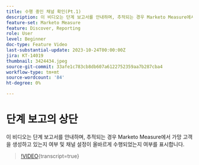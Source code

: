```yaml
---
title: 수행 중인 채널 확인(Pt.1)
description: 이 비디오는 단계 보고서를 안내하며, 추적되는 경우 Marketo Measure에서 가망 고객을 생성하고 있는지 여부 및 채널 설정이 올바르게 수행되었는지 여부를 표시합니다.
feature-set: Marketo Measure
feature: Discover, Reporting
role: User
level: Beginner
doc-type: Feature Video
last-substantial-update: 2023-10-24T00:00:00Z
jira: KT-14019
thumbnail: 3424434.jpeg
source-git-commit: 33afe1c783cb8db607a6122752359aa7b287cba4
workflow-type: tm+mt
source-wordcount: '84'
ht-degree: 0%

---
```



# 단계 보고의 상단

이 비디오는 단계 보고서를 안내하며, 추적되는 경우 Marketo Measure에서 가망 고객을 생성하고 있는지 여부 및 채널 설정이 올바르게 수행되었는지 여부를 표시합니다.

>[!VIDEO](https://video.tv.adobe.com/v/3424434/?learn=on){transcript=true}
